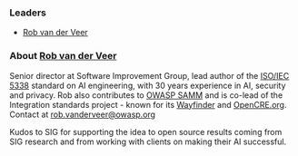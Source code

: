 ### Leaders
* [Rob van der Veer](mailto:rob.vanderveer@owasp.org)

### About [Rob van der Veer](https://www.linkedin.com/in/robvanderveer/)
Senior director at Software Improvement Group, lead author of the [ISO/IEC 5338](https://www.iso.org/standard/81118.html) standard on AI engineering, with 30 years experience in AI, security and privacy. Rob also contributes to [OWASP SAMM](https://owaspsamm.org/guidance/agile/) and is co-lead of the Integration standards project - known for its [Wayfinder](https://owasp.org/www-project-integration-standards/) and [OpenCRE.org](https://www.opencre.org/). Contact at [rob.vanderveer@owasp.org](mailto:rob.vanderveer@owasp.org)

Kudos to SIG for supporting the idea to open source results coming from SIG research and from working with clients on making their AI successful.
